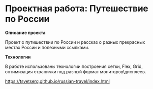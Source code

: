 # Проектная работа: Путешествие по России


**Описание проекта**

Проект о путишествии по России и рассказ о разных прекрасных местах России и полезными ссылками.

**Технологии**

В работе использованы технологии построения сетки, Flex, Grid, оптимизация странички под разный формат мониторов\дисплеев.

https://tsvetserg.github.io/russian-travel/index.html
